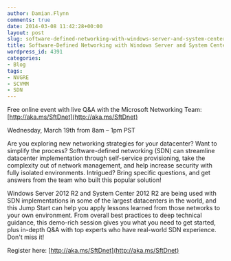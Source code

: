 ```yaml
---
author: Damian.Flynn
comments: true
date: 2014-03-08 11:42:28+00:00
layout: post
slug: software-defined-networking-with-windows-server-and-system-center-jump-start
title: Software-Defined Networking with Windows Server and System Center Jump Start
wordpress_id: 4391
categories:
- Blog
tags:
- NVGRE
- SCVMM
- SDN
---
```


Free online event with live Q&A with the Microsoft Networking Team: [http://aka.ms/SftDnet](http://aka.ms/SftDnet)

Wednesday, March 19th from 8am – 1pm PST

Are you exploring new networking strategies for your datacenter? Want to simplify the process? Software-defined networking (SDN) can streamline datacenter implementation through self-service provisioning, take the complexity out of network management, and help increase security with fully isolated environments. Intrigued? Bring specific questions, and get answers from the team who built this popular solution! 

  
Windows Server 2012 R2 and System Center 2012 R2 are being used with SDN implementations in some of the largest datacenters in the world, and this Jump Start can help you apply lessons learned from those networks to your own environment. From overall best practices to deep technical guidance, this demo-rich session gives you what you need to get started, plus in-depth Q&A with top experts who have real-world SDN experience. Don't miss it!

Register here: [http://aka.ms/SftDnet](http://aka.ms/SftDnet)

